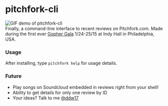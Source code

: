 # pitchfork-cli

![GIF demo of pitchfork-cli](https://github.com/davewalk/pitchfork-cli/blog/master/demo.gif)  
Finally, a command-line interface to recent reviews on Pitchfork.com. Made during the first ever [Gopher Gala](http://gophergala.com) 1/24-25/15 at Indy Hall in Philadelphia, USA.

### Usage

After installing, type `pitchfork help` for usage details.

### Future
* Play songs on Soundcloud embedded in reviews right from your shell!
* Ability to get details for only one review by ID
* Your ideas? Talk to me [@ddw17](http://twitter.com/ddw17)
